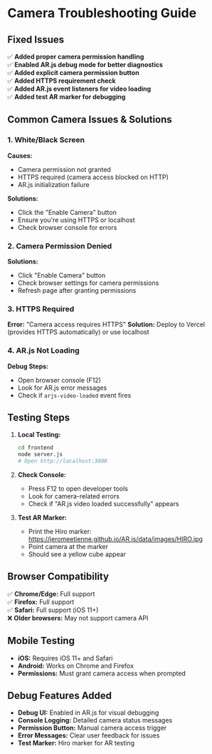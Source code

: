 # Camera Troubleshooting Guide

## Fixed Issues

✅ **Added proper camera permission handling**  
✅ **Enabled AR.js debug mode for better diagnostics**  
✅ **Added explicit camera permission button**  
✅ **Added HTTPS requirement check**  
✅ **Added AR.js event listeners for video loading**  
✅ **Added test AR marker for debugging**  

## Common Camera Issues & Solutions

### 1. **White/Black Screen**
**Causes:**
- Camera permission not granted
- HTTPS required (camera access blocked on HTTP)
- AR.js initialization failure

**Solutions:**
- Click the "Enable Camera" button
- Ensure you're using HTTPS or localhost
- Check browser console for errors

### 2. **Camera Permission Denied**
**Solutions:**
- Click "Enable Camera" button
- Check browser settings for camera permissions
- Refresh page after granting permissions

### 3. **HTTPS Required**
**Error:** "Camera access requires HTTPS"
**Solution:** Deploy to Vercel (provides HTTPS automatically) or use localhost

### 4. **AR.js Not Loading**
**Debug Steps:**
- Open browser console (F12)
- Look for AR.js error messages
- Check if `arjs-video-loaded` event fires

## Testing Steps

1. **Local Testing:**
   ```bash
   cd frontend
   node server.js
   # Open http://localhost:3000
   ```

2. **Check Console:**
   - Press F12 to open developer tools
   - Look for camera-related errors
   - Check if "AR.js video loaded successfully" appears

3. **Test AR Marker:**
   - Print the Hiro marker: https://jeromeetienne.github.io/AR.js/data/images/HIRO.jpg
   - Point camera at the marker
   - Should see a yellow cube appear

## Browser Compatibility

✅ **Chrome/Edge:** Full support  
✅ **Firefox:** Full support  
✅ **Safari:** Full support (iOS 11+)  
❌ **Older browsers:** May not support camera API  

## Mobile Testing

- **iOS:** Requires iOS 11+ and Safari
- **Android:** Works on Chrome and Firefox
- **Permissions:** Must grant camera access when prompted

## Debug Features Added

- **Debug UI:** Enabled in AR.js for visual debugging
- **Console Logging:** Detailed camera status messages
- **Permission Button:** Manual camera access trigger
- **Error Messages:** Clear user feedback for issues
- **Test Marker:** Hiro marker for AR testing
